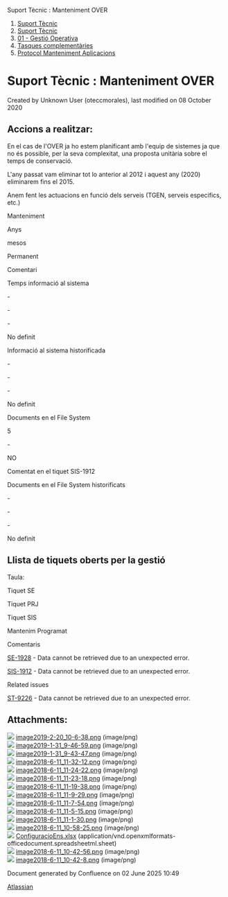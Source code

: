 Suport Tècnic : Manteniment OVER  

1.  [Suport Tècnic](index.html)
2.  [Suport Tècnic](13893782.html)
3.  [01 - Gestió Operativa](26313391.html)
4.  [Tasques complementàries](26313409.html)
5.  [Protocol Manteniment Aplicacions](Protocol-Manteniment-Aplicacions_39911467.html)

Suport Tècnic : Manteniment OVER
================================

Created by Unknown User (oteccmorales), last modified on 08 October 2020

  

Accions a realitzar:
--------------------

En el cas de l'OVER ja ho estem planificant amb l'equip de sistemes ja que no és possible, per la seva complexitat, una proposta unitària sobre el temps de conservació.

L'any passat vam eliminar tot lo anterior al 2012 i aquest any (2020) eliminarem fins el 2015.

Anem fent les actuacions en funció dels serveis (TGEN, serveis especifics, etc.) 

  

Manteniment

Anys

mesos

Permanent

Comentari

Temps informació al sistema

\-

\-

\-

No definit

Informació al sistema historificada

\-

\-

\-

No definit

Documents en el File System

5

\-

NO

Comentat en el tiquet SIS-1912

Documents en el File System historificats

\-

\-

\-

No definit

Llista de tiquets oberts per la gestió
--------------------------------------

Taula:

Tiquet SE

Tiquet PRJ

Tiquet SIS

Mantenim Programat

Comentaris

[SE-1928](https://contacte.aoc.cat/browse/SE-1928?src=confmacro) - Data cannot be retrieved due to an unexpected error.

  

[SIS-1912](https://contacte.aoc.cat/browse/SIS-1912?src=confmacro) - Data cannot be retrieved due to an unexpected error.

  

  

  

  

Related issues

[ST-9226](https://contacte.aoc.cat/browse/ST-9226?src=confmacro) - Data cannot be retrieved due to an unexpected error.

  

Attachments:
------------

![](images/icons/bullet_blue.gif) [image2019-2-20\_10-6-38.png](attachments/41517192/41517193.png) (image/png)  
![](images/icons/bullet_blue.gif) [image2019-1-31\_9-46-59.png](attachments/41517192/41517194.png) (image/png)  
![](images/icons/bullet_blue.gif) [image2019-1-31\_9-43-47.png](attachments/41517192/41517195.png) (image/png)  
![](images/icons/bullet_blue.gif) [image2018-6-11\_11-32-12.png](attachments/41517192/41517196.png) (image/png)  
![](images/icons/bullet_blue.gif) [image2018-6-11\_11-24-22.png](attachments/41517192/41517197.png) (image/png)  
![](images/icons/bullet_blue.gif) [image2018-6-11\_11-23-18.png](attachments/41517192/41517198.png) (image/png)  
![](images/icons/bullet_blue.gif) [image2018-6-11\_11-19-38.png](attachments/41517192/41517199.png) (image/png)  
![](images/icons/bullet_blue.gif) [image2018-6-11\_11-9-29.png](attachments/41517192/41517200.png) (image/png)  
![](images/icons/bullet_blue.gif) [image2018-6-11\_11-7-54.png](attachments/41517192/41517201.png) (image/png)  
![](images/icons/bullet_blue.gif) [image2018-6-11\_11-5-15.png](attachments/41517192/41517202.png) (image/png)  
![](images/icons/bullet_blue.gif) [image2018-6-11\_11-1-30.png](attachments/41517192/41517203.png) (image/png)  
![](images/icons/bullet_blue.gif) [image2018-6-11\_10-58-25.png](attachments/41517192/41517204.png) (image/png)  
![](images/icons/bullet_blue.gif) [ConfiguracioEns.xlsx](attachments/41517192/41517205.xlsx) (application/vnd.openxmlformats-officedocument.spreadsheetml.sheet)  
![](images/icons/bullet_blue.gif) [image2018-6-11\_10-42-56.png](attachments/41517192/41517206.png) (image/png)  
![](images/icons/bullet_blue.gif) [image2018-6-11\_10-42-8.png](attachments/41517192/41517207.png) (image/png)  

Document generated by Confluence on 02 June 2025 10:49

[Atlassian](http://www.atlassian.com/)